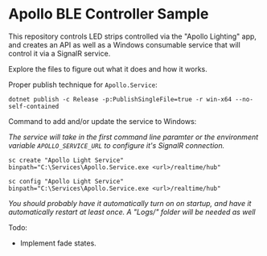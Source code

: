 # Apollo BLE Controller Sample

This repository controls LED strips controlled via the "Apollo Lighting" app, and creates an API as well as a Windows consumable service that will control it via a SignalR service.

Explore the files to figure out what it does and how it works.

Proper publish technique for `Apollo.Service`:

`dotnet publish -c Release -p:PublishSingleFile=true -r win-x64 --no-self-contained`

Command to add and/or update the service to Windows:

*The service will take in the first command line paramter or the environment variable `APOLLO_SERVICE_URL` to configure it's SignalR connection.*

`sc create "Apollo Light Service" binpath="C:\Services\Apollo.Service.exe <url>/realtime/hub"`

`sc config "Apollo Light Service" binpath="C:\Services\Apollo.Service.exe <url>/realtime/hub"`

*You should probably have it automatically turn on on startup, and have it automatically restart at least once. A "Logs/" folder will be needed as well*

Todo:
- Implement fade states.